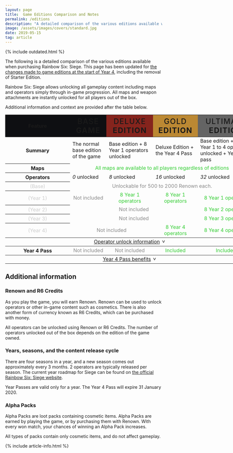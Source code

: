 ```yaml
---
layout: page
title:  Game Editions Comparison and Notes
permalink: /editions
description: "A detailed comparison of the various editions available when purchasing Rainbow Six: Siege."
image: /assets/images/covers/standard.jpg
date: 2019-05-15
tag: article
---
```


{% include outdated.html %}

<style>
    table{
        min-width: 800px;
        table-layout: fixed;
    }
    .sticky-header{
        position: sticky;
        top: 0;
    }
    .sticky-header th{
        background-color: #0e0f12;
    }
    .features{
        width: 12rem;
    }
    .editions{
        font-size: 1.5rem;
        text-transform: uppercase;
        letter-spacing: 0.1ch;
    }
    .editions strong{
        font-weight: 500;
    }
    .edition-deluxe{
        background-color: #85241d !important;
    }
    .edition-gold{
        background-color: #b83 !important;
    }
    .edition-ultimate{
        background-color: #646464 !important;
    }
    .table-subheader{
        font-weight: normal;
        color: #ccc;
    }
    .table-text{
        padding: 0 2rem;
    }
    .none{
        color: #888;
        text-align: center;
    }
    .locked{
        color: #fc3;
        text-align: center;
    }
    .included{
        color: #3c3;
        text-align: center;
    }
    .locked small, .included small{
        color: #fff;
    }

    .table-toggleable-section{
        display: none;
    }
    .table-toggleable-section-expanded{
        display: table-row-group;
    }
    .table-toggle{
        text-align: center;
    }
    .table-toggle::after{
        content: '>';
        padding-left: 0.5em;
        display: inline-block;
        transform: translateY(-0.25em) translateX(0.25em) rotate(90deg);
        transition: 0.25s transform;
    }
    .table-toggle-expanded::after{
        transform: translateY(0.25em) translateX(0.25em) rotate(-90deg);
    }
</style>
<script>
    function toggleClass(element, name){
        if(element.classList.contains(name)){
            element.classList.remove(name);
        }
        else{
            element.classList.add(name);
        }
    }

    function toggleTableSection(evt, id){
        evt.preventDefault();

        var tbody = document.getElementById(id);
        var toggle = evt.target.parentElement;
        if(tbody.classList.contains("table-toggleable-section")){
            toggleClass(tbody, "table-toggleable-section-expanded");
            toggleClass(toggle, "table-toggle-expanded");
        }

        return false;
    }
</script>

The following is a detailed comparison of the various editions available when purchasing Rainbow Six: Siege. This page has been updated for <a href="https://rainbow6.ubisoft.com/siege/en-us/news/152-344167-16/rainbow-six-siege-year-4-editions-launching-february-12">the changes made to game editions at the start of Year 4</a>, including the removal of Starter Edition.</p>

Rainbow Six: Siege allows unlocking all gameplay content including maps and operators simply through in-game progression. All maps and weapon attachments are instantly unlocked for all players out of the box. 

Additional information and context are provided after the table below. 

<div class="overflow-container">
    <table>
        <thead class="sticky-header">
            <tr>
                <th class="features">Feature</th>
                <th class="editions edition-base font-header">
                    <strong>Base</strong> Game
                </th>
                <th class="editions edition-deluxe font-header">
                    <strong>Deluxe</strong> Edition
                </th>
                <th class="editions edition-gold font-header">
                    <strong>Gold</strong> Edition
                </th>
                <th class="editions edition-ultimate font-header">
                    <strong>Ultimate</strong> Edition
                </th>
            </tr>
        </thead>
        <tbody>
            <tr>
                <th>Summary</th>
                <td> <!--Base Edition-->
                    The normal base edition of the game
                </td>
                <td> <!--Deluxe Edition-->
                    Base edition + 8 Year 1 operators unlocked
                </td>
                <td> <!--Gold Edition-->
                    Deluxe Edition + the Year 4 Pass
                </td>
                <td> <!--Ultimate Edition-->
                    Base edition + all Year 1 to 4 operators unlocked + Year 4 pass
                </td>
            </tr>
            <tr>
                <th>Maps</th>
                <td class="included" colspan="4">All maps are available to all players regardless of editions</td>
            </tr>
            <tr>
                <th>Operators</th>
                <td> <!--Base Edition-->
                    <div class="table-emphasis"><em>0</em> unlocked</div>
                </td>
                <td> <!--Deluxe Edition-->
                    <div class="table-emphasis"><em>8</em> unlocked</div>
                </td>
                <td> <!--Gold Edition-->
                    <div class="table-emphasis"><em>16</em> unlocked</div>
                </td>
                <td> <!--Ultimate Edition-->
                    <div class="table-emphasis"><em>32</em> unlocked</div>
                </td>
            </tr>
            <tr>
                <th class="table-subheader">(Base)</th>
                <td class="none" colspan="4">Unlockable for 500 to 2000 Renown each.</td>
            </tr>
            <tr>
                <th class="table-subheader">(Year 1)</th>
                <td class="none">Not included</td>
                <td class="included">8 Year 1 operators</td>
                <td class="included">8 Year 1 operators</td>
                <td class="included">8 Year 1 operators</td>
            </tr>
            <tr>
                <th class="table-subheader">(Year 2)</th>
                <td class="none" colspan="3">Not included</td>
                <td class="included">8 Year 2 operators</td>
            </tr>
            <tr>
                <th class="table-subheader">(Year 3)</th>
                <td class="none" colspan="3">Not included</td>
                <td class="included">8 Year 3 operators</td>
            </tr>
            <tr>
                <th class="table-subheader">(Year 4)</th>
                <td class="none" colspan="2">Not included</td>
                <td class="included">8 Year 4 operators</td>
                <td class="included">8 Year 4 operators</td>
            </tr>
        </tbody>
        <tbody>
            <tr>
                <td colspan="5" class="table-toggle"><a href="#" onclick="toggleTableSection(event, 'table-operators')">Operator unlock information</a></td>
            </tr>
        </tbody>
        <tbody id="table-operators" class="table-toggleable-section">
            <tr>
                <td class="table-text" colspan="5">
                    <p>
                        <strong>Base operators:</strong><br>
                        The first operator from each CTU (e.g. GIGN, FBI SWAT .etc) costs 500 Renown. The second will cost 1000, third 1500, and fourth 2000 Renown.
                    </p>
                    <p>
                        <strong>DLC operators:</strong><br> 
                        Between 10,000 and 25,000 Renown depending on the operator's original release date. <br>
                        See <a href="/operatorprices">the DLC Operator Unlock Prices page</a> for a list of operators and their current unlock prices
                    </p>
                </td>
            </tr>
            <tr>
                <td class="table-text" colspan="5">
                    <p>
                        Ubisoft estimates it takes 15 hours of play to acquire 12,500 Renown. <br>
                        The Year 1 and Year 2 operators can also be instantly unlocked in the Year 1 and Year 2 bundles for 2400 R6 Credits each (approx US$20).
                    </p>
                </td>
            </tr>
        </tbody>
        <tbody>
            <tr>
                <th>Year 4 Pass</th>
                <!--Base Edition-->
                <td class="none">Not included</td>
                <!--Deluxe Edition-->
                <td class="none">Not included</td>
                <!--Gold Edition-->
                <td class="included">Included</td>
                <!--Ultimate Edition-->
                <td class="included">Included</td>
            </tr>
        </tbody>
        <tbody>
            <tr>
                <td colspan="5" class="table-toggle"><a href="#" onclick="toggleTableSection(event, 'table-pass')">Year 4 Pass benefits</a></td>
            </tr>
        </tbody>
        <tbody id="table-pass" class="table-toggleable-section">
            <tr>
                <td class="table-text" colspan="5">
                    <p>
                        <strong>Year 4 operators</strong>: 
                        Included, with 7-day early access
                    </p>
                    <p>
                        <strong>Included R6 Credits</strong>: 
                        600 R6 Credits
                    </p>
                    <p>
                        <strong>Cosmetic items</strong>: 
                        8 headgear and uniforms, and the Lava Six charm
                    </p>
                    <p>
                        <strong>VIP membership</strong>:<br>
                        - 10% discount on in-game purchases with Renown or R6 Credits<br>
                        - 5% additional Renown earned<br>
                        - +0.3% Alpha Pack chance
                    </p>
                </td>
            </tr>
        </tbody>
    </table>
</div>

## Additional information

### Renown and R6 Credits

As you play the game, you will earn Renown. Renown can be used to unlock operators or other in-game content such as cosmetics. There is also another form of currency known as R6 Credits, which can be purchased with money. 

All operators can be unlocked using Renown or R6 Credits. The number of operators unlocked out of the box depends on the edition of the game owned. 

### Years, seasons, and the content release cycle

There are four seasons in a year, and a new season comes out approximately every 3 months. 2 operators are typically released per season. The current year roadmap for Siege can be found on [the official Rainbow Six: Siege website](https://rainbow6.ubisoft.com/siege/en-us/game-info/seasonpass.aspx). 

Year Passes are valid only for a year. The Year 4 Pass will expire 31 January 2020. 

### Alpha Packs

Alpha Packs are loot packs containing cosmetic items. Alpha Packs are earned by playing the game, or by purchasing them with Renown. With every won match, your chances of winning an Alpha Pack increases. 

All types of packs contain only cosmetic items, and do not affect gameplay.

{% include article-info.html %}
